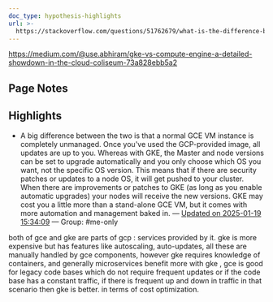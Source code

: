 ```yaml
---
doc_type: hypothesis-highlights
url: >-
  https://stackoverflow.com/questions/51762679/what-is-the-difference-between-google-kubernetes-engine-gke-and-google-compute
---
```

https://medium.com/@use.abhiram/gke-vs-compute-engine-a-detailed-showdown-in-the-cloud-coliseum-73a828ebb5a2


## Page Notes
## Highlights
- A big difference between the two is that a normal GCE VM instance is completely unmanaged. Once you've used the GCP-provided image, all updates are up to you. Whereas with GKE, the Master and node versions can be set to upgrade automatically and you only choose which OS you want, not the specific OS version. This means that if there are security patches or updates to a node OS, it will get pushed to your cluster. When there are improvements or patches to GKE (as long as you enable automatic upgrades) your nodes will receive the new versions. GKE may cost you a little more than a stand-alone GCE VM, but it comes with more automation and management baked in. — [Updated on 2025-01-19 15:34:09](https://hyp.is/uacD0tZMEe-muzMHgM8ZJg/stackoverflow.com/questions/51762679/what-is-the-difference-between-google-kubernetes-engine-gke-and-google-compute) — Group: #me-only

both of gce and gke are parts of gcp : services provided by it.
gke is more expensive but has features like autoscaling, auto-updates, all these are manually handled by gce components, however gke requires knowledge of containers, and generally microservices benefit more with gke , gce is good for legacy code bases which do not require frequent updates or if the code base has a constant traffic, 
if there is frequent up and down in traffic in that scenario then gke is better. in terms of cost optimization.



